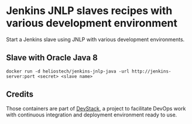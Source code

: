 Jenkins JNLP slaves recipes with various development environment
================================================================

Start a Jenkins slave using JNLP with various development environments.

## Slave with Oracle Java 8

   `docker run -d heliostech/jenkins-jnlp-java -url http://jenkins-server:port <secret> <slave name>`

## Credits

   Those containers are part of [DevStack](https://www.devstack.com/), a project to facilitate DevOps work with continuous integration and deployment environment ready to use.
